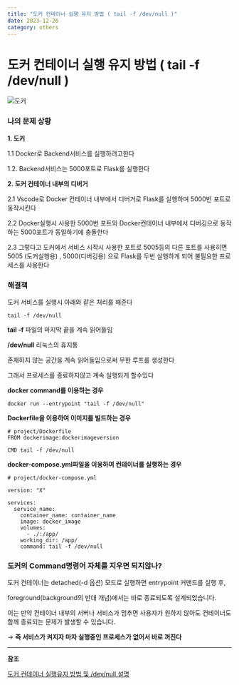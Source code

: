 ```yaml
---
title: "도커 컨테이너 실행 유지 방법 ( tail -f /dev/null )"
date: 2023-12-26
category: others
---
```


# 도커 컨테이너 실행 유지 방법 ( tail -f /dev/null )

![도커](/storage/1703601417.jpg)

### 나의 문제 상황

**1. 도커**

1.1 Docker로 Backend서비스를 실행하려고한다

1.2. Backend서비스는 5000포트로 Flask를 실행한다

**2. 도커 컨테이너 내부의 디버거**

2.1 Vscode로 Docker 컨테이너 내부에서 디버거로 Flask를 실행하며 5000번 포트로 동작시킨다

2.2 Docker실행시 사용한 5000번 포트와 Docker컨테이너 내부에서 디버깅으로 동작하는 5000포트가 동일하기에 충돌한다

2.3 그렇다고 도커에서 서비스 시작시 사용한 포트로 5005등의 다른 포트를 사용히면 5005 (도커실행용) , 5000(디버깅용) 으로 Flask를 두번 실행하게 되어 불필요한 프로세스를 사용한다

### 해결책

도커 서비스를 실행시 아래와 같은 처리를 해준다

`tail -f /dev/null`

**tail -f** 파일의 마지막 끝을 계속 읽어들임

**/dev/null** 리눅스의 휴지통

존재하지 않는 공간을 계속 읽어들임으로써 무한 루프를 생성한다

그래서 프로세스를 종료하지않고 계속 실행되게 할수있다

**docker command를 이용하는 경우**

```
docker run --entrypoint "tail -f /dev/null"
```

**Dockerfile을 이용하여 이미지를 빌드하는 경우**

```
# project/Dockerfile
FROM dockerimage:dockerimageversion

CMD tail -f /dev/null
```

**docker-compose.yml파일을 이용하여 컨테이너를 실행하는 경우**

```
# project/docker-compose.yml

version: "X"

services:
  service_name:
    container_name: container_name
    image: docker_image
    volumes:
      - ./:/app/
    working_dir: /app/
    command: tail -f /dev/null
```

### 도커의 Command명령어 자체를 지우면 되지않나?

도커 컨테이너는 detached(-d 옵션) 모드로 실행하면 entrypoint 커맨드를 실행 후,

foreground(background의 반대 개념)에서는 바로 종료되도록 설계되었습니다.

이는 만약 컨테이너 내부의 서버나 서비스가 멈추면 사용자가 원하지 않아도 컨테이너도 함께 종료되는 문제가 발생할 수 있습니다.

→ **즉 서비스가 켜지자 마자 실행중인 프로세스가 없어서 바로 꺼진다**

---

**참조**

[도커 컨테이너 실행유지 방법 및 /dev/null 설명](https://growd.tistory.com/81)
